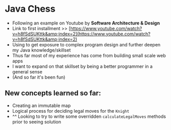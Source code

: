 # Java Chess

- Following an example on Youtube by **Software Architecture & Design**
- Link to first installment >> [https://www.youtube.com/watch?v=h8fSdSUKttk&amp;index=2](https://www.youtube.com/watch?v=h8fSdSUKttk&amp;index=2)
- Using to get exposure to complex program design and further deepen my Java knowledge/skillset
- Thus far most of my experience has come from building small scale web apps
- I want to expand on that skillset by being a better programmer in a general sense
- (And so far it's been fun)


## New concepts learned so far:

- Creating an immutable map
- Logical process for deciding legal moves for the `Knight`
- ^^ Looking to try to write some overridden `calculateLegalMoves` methods prior to seeing solution


